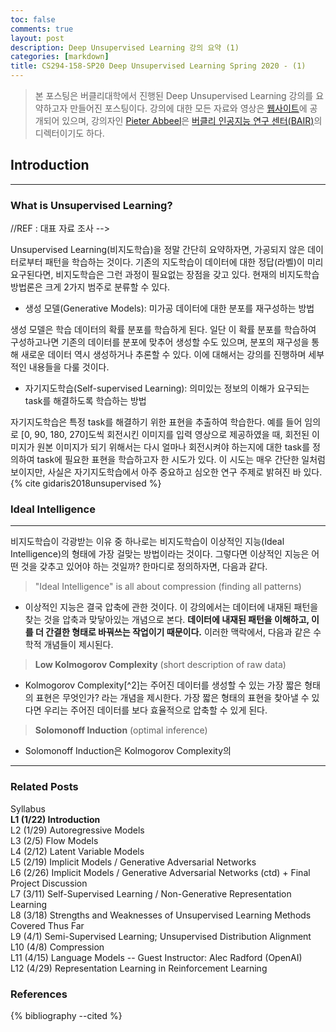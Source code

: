 ```yaml
---
toc: false
comments: true
layout: post
description: Deep Unsupervised Learning 강의 요약 (1)
categories: [markdown]
title: CS294-158-SP20 Deep Unsupervised Learning Spring 2020 - (1)
---
```


> 본 포스팅은 버클리대학에서 진행된 Deep Unsupervised Learning 강의를 요약하고자 만들어진 포스팅이다. 강의에 대한 모든 자료와 영상은 [웹사이트](https://sites.google.com/view/berkeley-cs294-158-sp20/home)에 공개되어 있으며, 강의자인 [Pieter Abbeel](https://people.eecs.berkeley.edu/~pabbeel/)은 [버클리 인공지능 연구 센터(BAIR)](https://bair.berkeley.edu/blog/?refresh=1)의 디렉터이기도 하다. 


## Introduction
---
<!--https://www.youtube.com/watch?v=V9Roouqfu-M&feature=youtu.be-->
### What is Unsupervised Learning?
<!-->
//REF : 대표 자료 조사
-->
Unsupervised Learning(비지도학습)을 정말 간단히 요약하자면, 가공되지 않은 데이터로부터 패턴을 학습하는 것이다.<!--Capturing rich patterns in raw data with deep networks in a label-free way--> 기존의 지도학습이 데이터에 대한 정답(라벨)이 미리 요구된다면, 비지도학습은 그런 과정이 필요없는 장점을 갖고 있다. 현재의 비지도학습 방법론은 크게 2가지 범주로 분류할 수 있다.

- 생성 모델(Generative Models): 미가공 데이터에 대한 분포를 재구성하는 방법<!--recreate raw data distribution-->

생성 모델은 학습 데이터의 확률 분포를 학습하게 된다. 일단 이 확률 분포를 학습하여 구성하고나면 기존의 데이터를 분포에 맞추어 생성할 수도 있으며, 분포의 재구성을 통해 새로운 데이터 역시 생성하거나 추론할 수 있다. 이에 대해서는 강의를 진행하며 세부적인 내용들을 다룰 것이다.<!--https://minsuksung-ai.tistory.com/12-->

-  자기지도학습(Self-supervised Learning): 의미있는 정보의 이해가 요구되는 task를 해결하도록 학습하는 방법 <!--"puzzle" task that require semantic understanding-->

자기지도학습은 특정 task를 해결하기 위한 표현을 추출하여 학습한다. 예를 들어 임의로 [0, 90, 180, 270]도씩 회전시킨 이미지를 입력 영상으로 제공하였을 때, 회전된 이미지가 원본 이미지가 되기 위해서는 다시 얼마나 회전시켜야 하는지에 대한 task를 정의하여 task에 필요한 표현을 학습하고자 한 시도가 있다. 이 시도는 매우 간단한 일처럼 보이지만, 사실은 자기지도학습에서 아주 중요하고 심오한 연구 주제로 밝혀진 바 있다. {% cite gidaris2018unsupervised %} <!--https://greeksharifa.github.io/self-supervised%20learning/2020/11/01/Self-Supervised-Learning/-->

### Ideal Intelligence
---

비지도학습이 각광받는 이유 중 하나로는 비지도학습이 이상적인 지능(Ideal Intelligence)의 형태에 가장 걸맞는 방법이라는 것이다. 그렇다면 이상적인 지능은 어떤 것을 갖추고 있어야 하는 것일까? 한마디로 정의하자면, 다음과 같다.

> "Ideal Intelligence" is all about compression (finding all patterns)

- 이상적인 지능은 결국 압축에 관한 것이다. 이 강의에서는 데이터에 내재된 패턴을 찾는 것을 압축과 맞닿아있는 개념으로 본다. **데이터에 내재된 패턴을 이해하고, 이를 더 간결한 형태로 바꿔쓰는 작업이기 때문이다.** 이러한 맥락에서, 다음과 같은 수학적 개념들이 제시된다.

> **Low Kolmogorov Complexity** (short description of raw data)

- Kolmogorov Complexity[^2]는 주어진 데이터를 생성할 수 있는 가장 짧은 형태의 표현은 무엇인가? 라는 개념을 제시한다. 가장 짧은 형태의 표현을 찾아낼 수 있다면 우리는 주어진 데이터를 보다 효율적으로 압축할 수 있게 된다.

> **Solomonoff Induction** (optimal inference)
<!--http://www.scholarpedia.org/article/Algorithmic_probability-->
- Solomonoff Induction은 Kolmogorov Complexity의 


---
### Related Posts

Syllabus<br/>**L1 (1/22) Introduction**<br/>L2 (1/29) Autoregressive Models<br/>L3 (2/5) Flow Models<br/>L4 (2/12) Latent Variable Models<br/>L5 (2/19) Implicit Models / Generative Adversarial Networks<br/>L6 (2/26) Implicit Models / Generative Adversarial Networks (ctd) + Final Project Discussion<br/>L7 (3/11) Self-Supervised Learning / Non-Generative Representation Learning<br/>L8 (3/18) Strengths and Weaknesses of Unsupervised Learning Methods Covered Thus Far<br/>L9 (4/1) Semi-Supervised Learning; Unsupervised Distribution Alignment<br/>L10 (4/8) Compression<br/>L11 (4/15) Language Models -- Guest Instructor: Alec Radford (OpenAI)<br/>L12 (4/29) Representation Learning in Reinforcement Learning

### References
{% bibliography --cited %}